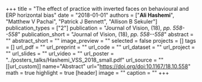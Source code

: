 +++
title = "The effect of practice with inverted faces on behavioural and ERP horizontal bias"
date = "2018-01-01"
authors = ["**Ali Hashemi**", "Matthew V Pachai", "Patrick J Bennett", "Allison B Sekuler"]
publication_types = ["2"]
publication = "Journal of Vision, (18), _pp. 558--558_"
publication_short = "Journal of Vision, (18), _pp. 558--558_"
abstract = ""
abstract_short = ""
image_preview = ""
selected = false
projects = []
tags = []
url_pdf = ""
url_preprint = ""
url_code = ""
url_dataset = ""
url_project = ""
url_slides = ""
url_video = ""
url_poster = "../posters_talks/Hashemi_VSS_2018_small.pdf"
url_source = ""
[[url_custom]]
name="Abstract"
url="https://doi.org/doi:10.1167/18.10.558"
math = true
highlight = true
[header]
image = ""
caption = ""
+++
